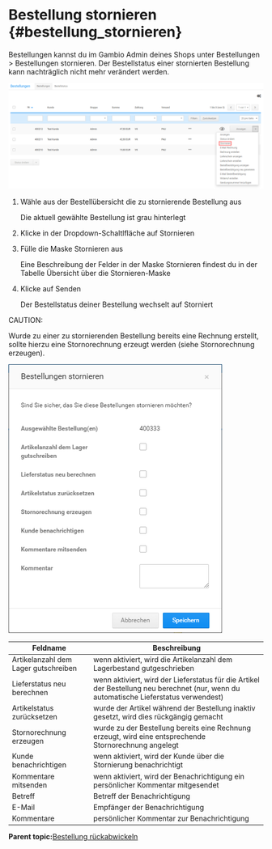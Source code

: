 # Bestellung stornieren {#bestellung_stornieren}

Bestellungen kannst du im Gambio Admin deines Shops unter Bestellungen \> Bestellungen stornieren. Der Bestellstatus einer stornierten Bestellung kann nachträglich nicht mehr verändert werden.

![](Bilder/BestellungenDropdown_Stornieren.png "Dropdown-Schaltfläche")

1.  Wähle aus der Bestellübersicht die zu stornierende Bestellung aus

    Die aktuell gewählte Bestellung ist grau hinterlegt

2.  Klicke in der Dropdown-Schaltlfläche auf Stornieren
3.  Fülle die Maske Stornieren aus

    Eine Beschreibung der Felder in der Maske Stornieren findest du in der Tabelle Übersicht über die Stornieren-Maske

4.  Klicke auf Senden

    Der Bestellstatus deiner Bestellung wechselt auf Storniert


CAUTION:

Wurde zu einer zu stornierenden Bestellung bereits eine Rechnung erstellt, sollte hierzu eine Stornorechnung erzeugt werden \(siehe Stornorechnung erzeugen\).

![](Bilder/Abb207_BestellungStornieren.PNG "Bestellung stornieren")

|Feldname|Beschreibung|
|--------|------------|
|Artikelanzahl dem Lager gutschreiben|wenn aktiviert, wird die Artikelanzahl dem Lagerbestand gutgeschrieben|
|Lieferstatus neu berechnen|wenn aktiviert, wird der Lieferstatus für die Artikel der Bestellung neu berechnet \(nur, wenn du automatische Lieferstatus verwendest\)|
|Artikelstatus zurücksetzen|wurde der Artikel während der Bestellung inaktiv gesetzt, wird dies rückgängig gemacht|
|Stornorechnung erzeugen|wurde zu der Bestellung bereits eine Rechnung erzeugt, wird eine entsprechende Stornorechnung angelegt|
|Kunde benachrichtigen|wenn aktiviert, wird der Kunde über die Stornierung benachrichtigt|
|Kommentare mitsenden|wenn aktiviert, wird der Benachrichtigung ein persönlicher Kommentar mitgesendet|
|Betreff|Betreff der Benachrichtigung|
|E-Mail|Empfänger der Benachrichtigung|
|Kommentare|persönlicher Kommentar zur Benachrichtigung|

**Parent topic:**[Bestellung rückabwickeln](13_4_Bestellungen_rueckabwickeln.md)

